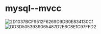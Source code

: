 # mysql--mvcc

![2D1037BCF9512F6269D9DB0E834130C1](C:%5CUsers%5C23139%5COneDrive%5CPictures%5C2D1037BCF9512F6269D9DB0E834130C1.jpg)![DD3D5053939065487D2E6C8E1C97FFD2](C:%5CUsers%5C23139%5COneDrive%5CPictures%5CDD3D5053939065487D2E6C8E1C97FFD2.jpg)